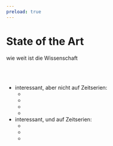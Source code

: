 ```yaml
---
preload: true
---
```

# State of the Art
wie weit ist die Wissenschaft

<br>
<br>

- interessant, aber nicht auf Zeitserien:
  - <MyModal titleModalHook="Optimierung von Hyperparametern" imageUri="./sota1.png" classes="text-blue-500"></MyModal>
  - <MyModal titleModalHook="Netzwerksicherheit mit RL-Agenten" imageUri="./sota2.png"></MyModal>
  - <MyModal titleModalHook="theoretisches RL-Framework für Anomaly Detection" imageUri="./sota3.png"></MyModal>
  - <MyModal titleModalHook="autonomes Anomalie DB-Query System" imageUri="./sota4.png"></MyModal>
- interessant, und auf Zeitserien:
  - <MyModal titleModalHook="Inverses Reinforcement Learning auf anomalen Trajektorien" imageUri="./sota5.png"></MyModal>
  - <MyModal titleModalHook="Deep Q-learning für Anomaly Detection" imageUri="./sota6.png"></MyModal>
  - <MyModal titleModalHook="Asynchronous Actor Critic Anomaly Detection" imageUri="./sota7.png"></MyModal>
  

<Bar title="Machine Learning for Safer Smart Environments"/>
